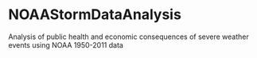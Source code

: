 # NOAAStormDataAnalysis
Analysis of public health and economic consequences of severe weather events using NOAA 1950-2011 data
